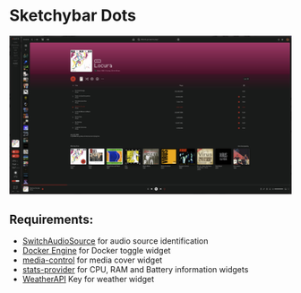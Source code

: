 # Sketchybar Dots

![Bar Preview](/doc/screenshot.jpeg "Bar Preview")

## Requirements:
- [SwitchAudioSource](https://github.com/deweller/switchaudio-osx) for audio source identification
- [Docker Engine](https://docs.docker.com/get-started/) for Docker toggle widget
- [media-control](https://github.com/ungive/media-control) for media cover widget
- [stats-provider](https://github.com/joncrangle/sketchybar-system-stats) for CPU, RAM and Battery information widgets
- [WeatherAPI](https://www.weatherapi.com/) Key for weather widget
